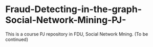 # Fraud-Detecting-in-the-graph-Social-Network-Mining-PJ-
This is a course PJ repository in FDU, Social Network Mning. (To be continued)
